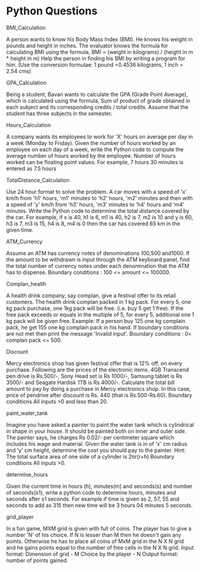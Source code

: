 # Python Questions

BMI_Calculation

A person wants to know his Body Mass Index (BMI). He knows his weight in pounds and height in inches. The evaluator knows the formula for calculating BMI using the formula, BMI = (weight in kilograms) / (height in m * height in m) Help the person in finding his BMI by writing a program for him. (Use the conversion formulae: 1 pound =0.4536 kilograms, 1 inch = 2.54 cms)


GPA_Calculation

Being a student, Bavan wants to calculate the GPA (Grade Point Average), which is calculated using the formula, Sum of product of grade obtained in each subject and its corresponding credits / total credits. Assume that the student has three subjects in the semester.


Hours_Calculation

A company wants its employees to work for 'X' hours on average per day in a week (Monday to Friday). Given the number of hours worked by an employee on each day of a week, write the Python code to compute the average number of hours worked by the employee. Number of hours worked can be floating point values. For example, 7 hours 30 minutes is entered as 7.5 hours


TotalDistance_Calculation

Use 24 hour format to solve the problem. A car moves with a speed of 'x' km/h from 'h1' hours, 'm1' minutes to 'h2' hours, 'm2' minutes and then with a speed of 'y' km/h from 'h3' hours, 'm3' minutes to 'h4' hours and 'm4' minutes. Write the Python code to determine the total distance covered by the car. For example, if x is 40, h1 is 6, m1 is 40, h2 is 7, m2 is 10 and y is 60, h3 is 7, m3 is 15, h4 is 8, m4 is 0 then the car has covered 65 km in the given time.


ATM_Currency

Assume an ATM has currency notes of denominations 100,500 and1000. If the amount to be withdrawn is input through the ATM keyboard panel, find the total number of currency notes under each denomination that the ATM has to dispense. Boundary conditions : 100 <= amount <= 100000.


Complan_health

A health drink company, say complan, give a festival offer to its retail customers. The health drink complan packed in 1 kg pack. For every 5, one kg pack purchase, one 1kg pack will be free. (i.e. buy 5 get 1 free). If the free pack exceeds or equals in the multiple of 5, for every 5, additional one 1 kg pack will be given free. Example: If a person buy 125 one kg complain pack, he get 155 one kg complain pack in his hand. If boundary conditions are not met then print the message 'Invalid input'. Boundary conditions : 0< complan pack <= 500.


Discount

Mercy electronics shop has given festival offer that is 12% off, on every purchase. Following are the prices of the electronic items. 4GB Transcend pen drive is Rs.500/-, Sony Head set is Rs 1000/-, Samsung tablet is Rs 3500/- and Seagate Hardisk 1TB is Rs 4000/-. Calculate the total bill amount to pay by doing a purchase in Mercy electronics shop. In this case, price of pendrive after discount is Rs. 440 (that is Rs.500-Rs.60). Boundary conditions All inputs >0 and less than 20.


paint_water_tank

Imagine you have asked a painter to paint the water tank which is cylindrical in shape in your house. It should be painted both on inner and outer side. The painter says, he charges Rs 0.02/- per centimeter square which includes his wage and material. Given the water tank is in of 'x' cm radius and 'y' cm height, determine the cost you should pay to the painter. Hint: The total surface area of one side of a cylinder is 2πr(r+h) Boundary conditions All inputs >0.


determine_hours

Given the current time in hours (h), minutes(m) and seconds(s) and number of seconds(s1), write a python code to determine hours, minutes and seconds after s1 seconds. For example if time is given as 2, 57, 55 and seconds to add as 315 then new time will be 3 hours 04 minutes 5 seconds.


grid_player

In a fun game, MXM grid is given with full of coins. The player has to give a number 'N' of his choice. If N is lesser than M then he doesn't gain any points. Otherwise he has to place all coins of MxM grid in the N X N grid and he gains points equal to the number of free cells in the N X N grid. Input format: Dimension of grid - M Choice by the player - N Output format: number of points gained.
